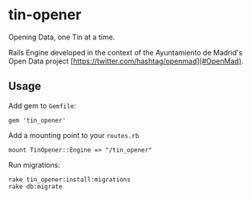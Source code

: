 # tin-opener

Opening Data, one Tin at a time.

Rails Engine developed in the context of the Ayuntamiento de Madrid's Open Data project [https://twitter.com/hashtag/openmad](#OpenMad).

## Usage

Add gem to `Gemfile`:

    gem 'tin_opener'

Add a mounting point to your `routes.rb`

    mount TinOpener::Engine => "/tin_opener"

Run migrations:

    rake tin_opener:install:migrations
    rake db:migrate 
